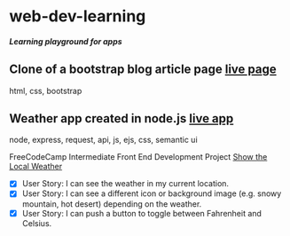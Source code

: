 # web-dev-learning
##### Learning playground for apps

## Clone of a bootstrap blog article page [live page](http://clean-blog-clone.surge.sh/StartBT-clean-blog)

html, css, bootstrap

## Weather app created in node.js [live app](https://weather-mussol.herokuapp.com/)

node, express, request, api, js, ejs, css, semantic ui

FreeCodeCamp Intermediate Front End Development Project [Show the Local Weather](https://www.freecodecamp.org/challenges/show-the-local-weather)
- [x] User Story: I can see the weather in my current location.
- [x] User Story: I can see a different icon or background image (e.g. snowy mountain, hot desert) depending on the weather.
- [x] User Story: I can push a button to toggle between Fahrenheit and Celsius.